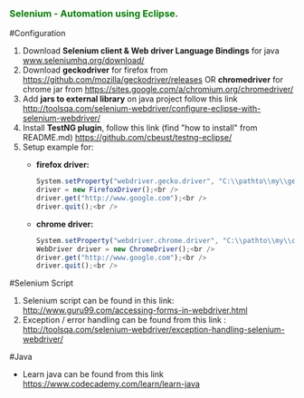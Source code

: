 <h3 style="color: green">Selenium - Automation using Eclipse.</h3>

#Configuration
1. Download <b>Selenium client & Web driver Language Bindings</b> for java www.seleniumhq.org/download/
2. Download <b>geckodriver</b> for firefox from https://github.com/mozilla/geckodriver/releases OR <b>chromedriver</b> for chrome jar from https://sites.google.com/a/chromium.org/chromedriver/
3. Add <b>jars to external library</b> on java project follow this link http://toolsqa.com/selenium-webdriver/configure-eclipse-with-selenium-webdriver/
3. Install <b>TestNG plugin</b>, follow this link (find "how to install" from README.md) https://github.com/cbeust/testng-eclipse/
4. Setup example for:
   - <b>firefox driver:</b><br />
     
     ````js
     System.setProperty("webdriver.gecko.driver", "C:\\pathto\\my\\geckodriver.exe");<br />
     driver = new FirefoxDriver();<br />
     driver.get("http://www.google.com");<br />
     driver.quit();<br />
     ````
     
   - <b>chrome driver:</b><br />
   
     ````js
     System.setProperty("webdriver.chrome.driver", "C:\\pathto\\my\\chromedriver.exe")<br />
     WebDriver driver = new ChromeDriver();<br />
     driver.get("http://www.google.com");<br />
     driver.quit();<br />
     ````

#Selenium Script 

1. Selenium script can be found in this link: http://www.guru99.com/accessing-forms-in-webdriver.html
2. Exception / error handling can be found from this link : http://toolsqa.com/selenium-webdriver/exception-handling-selenium-webdriver/

#Java 

- Learn java can be found from this link https://www.codecademy.com/learn/learn-java

